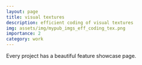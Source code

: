 ```yaml
---
layout: page
title: visual textures
description: efficient coding of visual textures
img: assets/img/mypub_imgs_eff_coding_tex.png
importance: 2
category: work
---
```


Every project has a beautiful feature showcase page.
